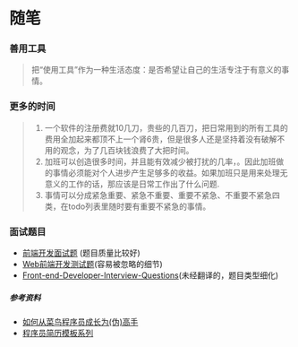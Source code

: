 # 随笔

### 善用工具
> 把“使用工具”作为一种生活态度：是否希望让自己的生活专注于有意义的事情。

### 更多的时间
> 1. 一个软件的注册费就10几刀，贵些的几百刀，把日常用到的所有工具的费用全加起来都顶不上一个肾6贵，但是很多人还是坚持着没有破解不用的观念，为了几百块钱浪费了大把时间。
> 2. 加班可以创造很多时间，并且能有效减少被打扰的几率，。因此加班做的事情必须能对个人进步产生足够多的收益。如果加班只是用来处理无意义的工作的话，那应该是日常工作出了什么问题.
> 3. 事情可以分成紧急重要、紧急不重要、重要不紧急、不重要不紧急四类，在todo列表里随时要有重要不紧急的事情。

### 面试题目
* [前端开发面试题](https://segmentfault.com/a/1190000000465431) (题目质量比较好)
* [Web前端开发测试题](https://www.w3cplus.com/css/front-end-web-development-quiz.html)(容易被忽略的细节)
* [Front-end-Developer-Interview-Questions](https://github.com/h5bp/Front-end-Developer-Interview-Questions)(未经翻译的，题目类型细化)


##### 参考资料
* [如何从菜鸟程序员成长为(伪)高手](http://blog.2baxb.me/archives/1077)
* [程序员简历模板系列](https://github.com/geekcompany/ResumeSample)